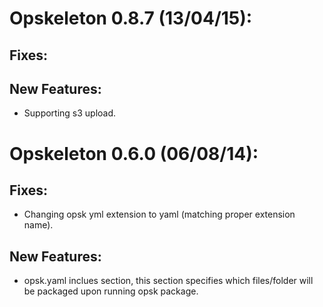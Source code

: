 # Opskeleton 0.8.7 (13/04/15):

## Fixes:

## New Features:

* Supporting s3 upload.

# Opskeleton 0.6.0 (06/08/14):

## Fixes:
* Changing opsk yml extension to yaml (matching proper extension name).

## New Features:
* opsk.yaml inclues section, this section specifies which files/folder will be packaged upon running opsk package.
